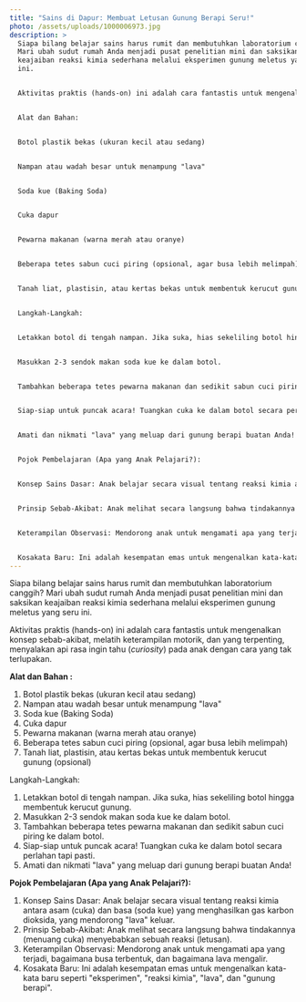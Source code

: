 ```yaml
---
title: "Sains di Dapur: Membuat Letusan Gunung Berapi Seru!"
photo: /assets/uploads/1000006973.jpg
description: >
  Siapa bilang belajar sains harus rumit dan membutuhkan laboratorium canggih?
  Mari ubah sudut rumah Anda menjadi pusat penelitian mini dan saksikan
  keajaiban reaksi kimia sederhana melalui eksperimen gunung meletus yang seru
  ini.


  Aktivitas praktis (hands-on) ini adalah cara fantastis untuk mengenalkan konsep sebab-akibat, melatih keterampilan motorik, dan yang terpenting, menyalakan api rasa ingin tahu (curiosity) pada anak dengan cara yang tak terlupakan.


  Alat dan Bahan:


  Botol plastik bekas (ukuran kecil atau sedang)


  Nampan atau wadah besar untuk menampung "lava"


  Soda kue (Baking Soda)


  Cuka dapur


  Pewarna makanan (warna merah atau oranye)


  Beberapa tetes sabun cuci piring (opsional, agar busa lebih melimpah)


  Tanah liat, plastisin, atau kertas bekas untuk membentuk kerucut gunung (opsional)


  Langkah-Langkah:


  Letakkan botol di tengah nampan. Jika suka, hias sekeliling botol hingga membentuk kerucut gunung.


  Masukkan 2-3 sendok makan soda kue ke dalam botol.


  Tambahkan beberapa tetes pewarna makanan dan sedikit sabun cuci piring ke dalam botol.


  Siap-siap untuk puncak acara! Tuangkan cuka ke dalam botol secara perlahan tapi pasti.


  Amati dan nikmati "lava" yang meluap dari gunung berapi buatan Anda!


  Pojok Pembelajaran (Apa yang Anak Pelajari?):


  Konsep Sains Dasar: Anak belajar secara visual tentang reaksi kimia antara asam (cuka) dan basa (soda kue) yang menghasilkan gas karbon dioksida, yang mendorong "lava" keluar.


  Prinsip Sebab-Akibat: Anak melihat secara langsung bahwa tindakannya (menuang cuka) menyebabkan sebuah reaksi (letusan).


  Keterampilan Observasi: Mendorong anak untuk mengamati apa yang terjadi, bagaimana busa terbentuk, dan bagaimana lava mengalir.


  Kosakata Baru: Ini adalah kesempatan emas untuk mengenalkan kata-kata baru seperti "eksperimen", "reaksi kimia", "lava", dan "gunung berapi".
---
```

Siapa bilang belajar sains harus rumit dan membutuhkan laboratorium canggih? Mari ubah sudut rumah Anda menjadi pusat penelitian mini dan saksikan keajaiban reaksi kimia sederhana melalui eksperimen gunung meletus yang seru ini.

Aktivitas praktis (hands-on) ini adalah cara fantastis untuk mengenalkan konsep sebab-akibat, melatih keterampilan motorik, dan yang terpenting, menyalakan api rasa ingin tahu (*curiosity*) pada anak dengan cara yang tak terlupakan.

**Alat dan Bahan :**

1. Botol plastik bekas (ukuran kecil atau sedang)
2. Nampan atau wadah besar untuk menampung "lava"
3. Soda kue (Baking Soda)
4. Cuka dapur
5. Pewarna makanan (warna merah atau oranye)
6. Beberapa tetes sabun cuci piring (opsional, agar busa lebih melimpah)
7. Tanah liat, plastisin, atau kertas bekas untuk membentuk kerucut gunung (opsional)

Langkah-Langkah:

1. Letakkan botol di tengah nampan. Jika suka, hias sekeliling botol hingga membentuk kerucut gunung.
2. Masukkan 2-3 sendok makan soda kue ke dalam botol.
3. Tambahkan beberapa tetes pewarna makanan dan sedikit sabun cuci piring ke dalam botol.
4. Siap-siap untuk puncak acara! Tuangkan cuka ke dalam botol secara perlahan tapi pasti.
5. Amati dan nikmati "lava" yang meluap dari gunung berapi buatan Anda!

**Pojok Pembelajaran (Apa yang Anak Pelajari?):**

1. Konsep Sains Dasar: Anak belajar secara visual tentang reaksi kimia antara asam (cuka) dan basa (soda kue) yang menghasilkan gas karbon dioksida, yang mendorong "lava" keluar.
2. Prinsip Sebab-Akibat: Anak melihat secara langsung bahwa tindakannya (menuang cuka) menyebabkan sebuah reaksi (letusan).
3. Keterampilan Observasi: Mendorong anak untuk mengamati apa yang terjadi, bagaimana busa terbentuk, dan bagaimana lava mengalir.
4. Kosakata Baru: Ini adalah kesempatan emas untuk mengenalkan kata-kata baru seperti "eksperimen", "reaksi kimia", "lava", dan "gunung berapi".